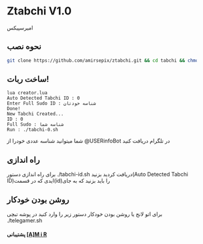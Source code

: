 # Ztabchi V1.0
 امیرسپیکس

## نحوه نصب
```bash
git clone https://github.com/amirsepix/ztabchi.git && cd tabchi && chmod 777 install.sh && chmod 777 ztabchi.sh && ./install.sh && lua creator.lua
```
## ساخت ربات!
```
lua creator.lua
Auto Detected Tabchi ID : 0
Enter Full Sudo ID : شناسه خودتان
Done!
New Tabchi Created...
ID : 0
Full Sudo : شناسه شما
Run : ./tabchi-0.sh
```
شما میتوانید شناسه عددی خودرا از @USERinfoBot در تلگرام دریافت کنید

## راه اندازی
برای راه اندازی دستور 
./tabchi-id.sh
دریافت کردید بزنید(Auto Detected Tabchi ID)ایدی که در قسمت(id)را باید بزنید که به جای

## روشن بودن خودکار
برای اتو لانج یا روشن بودن خودکار دستور زیر را وارد کنید در پوشه تبچی
./telegamer.sh

#### پشتیبانی      [ [A]M i R ](https://telegram.me/the_naji)


